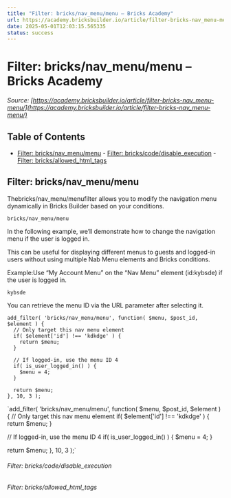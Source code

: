 ```yaml
---
title: "Filter: bricks/nav_menu/menu – Bricks Academy"
url: https://academy.bricksbuilder.io/article/filter-bricks-nav_menu-menu/
date: 2025-05-01T12:03:15.565335
status: success
---
```


# Filter: bricks/nav_menu/menu – Bricks Academy

*Source: [https://academy.bricksbuilder.io/article/filter-bricks-nav_menu-menu/](https://academy.bricksbuilder.io/article/filter-bricks-nav_menu-menu/)*

## Table of Contents

- [Filter: bricks/nav_menu/menu](#filter-bricksnavmenumenu)
        - [Filter: bricks/code/disable_execution](#filter-brickscodedisableexecution)
        - [Filter: bricks/allowed_html_tags](#filter-bricksallowedhtmltags)

## Filter: bricks/nav_menu/menu

Thebricks/nav_menu/menufilter allows you to modify the navigation menu dynamically in Bricks Builder based on your conditions.

`bricks/nav_menu/menu`

In the following example, we’ll demonstrate how to change the navigation menu if the user is logged in.

This can be useful for displaying different menus to guests and logged-in users without using multiple Nab Menu elements and Bricks conditions.

Example:Use “My Account Menu” on the “Nav Menu” element (id:kybsde) if the user is logged in.

`kybsde`

You can retrieve the menu ID via the URL parameter after selecting it.

```
add_filter( 'bricks/nav_menu/menu', function( $menu, $post_id, $element ) {
  // Only target this nav menu element
  if( $element['id'] !== 'kdkdge' ) {
    return $menu;
  }

  // If logged-in, use the menu ID 4
  if( is_user_logged_in() ) {
    $menu = 4;
  }

  return $menu;
}, 10, 3 );
```

`add_filter( 'bricks/nav_menu/menu', function( $menu, $post_id, $element ) {
  // Only target this nav menu element
  if( $element['id'] !== 'kdkdge' ) {
    return $menu;
  }

  // If logged-in, use the menu ID 4
  if( is_user_logged_in() ) {
    $menu = 4;
  }

  return $menu;
}, 10, 3 );`

###### Filter: bricks/code/disable_execution

###### Filter: bricks/allowed_html_tags

